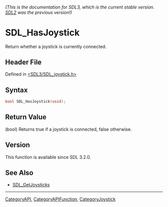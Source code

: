 ###### (This is the documentation for SDL3, which is the current stable version. [SDL2](https://wiki.libsdl.org/SDL2/) was the previous version!)
# SDL_HasJoystick

Return whether a joystick is currently connected.

## Header File

Defined in [<SDL3/SDL_joystick.h>](https://github.com/libsdl-org/SDL/blob/main/include/SDL3/SDL_joystick.h)

## Syntax

```c
bool SDL_HasJoystick(void);
```

## Return Value

(bool) Returns true if a joystick is connected, false otherwise.

## Version

This function is available since SDL 3.2.0.

## See Also

- [SDL_GetJoysticks](SDL_GetJoysticks)

----
[CategoryAPI](CategoryAPI), [CategoryAPIFunction](CategoryAPIFunction), [CategoryJoystick](CategoryJoystick)

